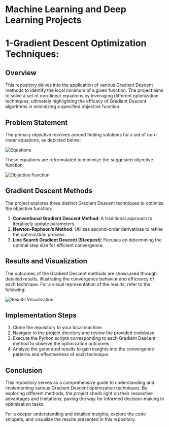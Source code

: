 # Machine Learning and Deep Learning Projects
# 1-Gradient Descent Optimization Techniques:

## Overview
This repository delves into the application of various Gradient Descent methods to identify the local minimum of a given function. The project aims to solve a set of non-linear equations by leveraging different optimization techniques, ultimately highlighting the efficacy of Gradient Descent algorithms in minimizing a specified objective function.

## Problem Statement
The primary objective revolves around finding solutions for a set of non-linear equations, as depicted below:

![Equations](https://user-images.githubusercontent.com/106331831/236287269-b4d2a776-55e4-44fb-bbd3-709e64ab1f70.png)

These equations are reformulated to minimize the suggested objective function:

![Objective Function](https://user-images.githubusercontent.com/106331831/236287358-dc769fc9-867d-47be-ad38-269cadb58df9.png)

## Gradient Descent Methods
The project explores three distinct Gradient Descent techniques to optimize the objective function:
1. **Conventional Gradient Descent Method**: A traditional approach to iteratively update parameters.
2. **Newton-Raphson’s Method**: Utilizes second-order derivatives to refine the optimization process.
3. **Line Search Gradient Descent (Steepest)**: Focuses on determining the optimal step size for efficient convergence.

## Results and Visualization
The outcomes of the Gradient Descent methods are showcased through detailed results, illustrating the convergence behavior and efficiency of each technique. For a visual representation of the results, refer to the following:

![Results Visualization](https://github.com/MostafaELFEEL/Machine-Learning/assets/106331831/cfad1c66-77b5-4ad9-8404-960fa40e41e9)

## Implementation Steps
1. Clone the repository to your local machine.
2. Navigate to the project directory and review the provided codebase.
3. Execute the Python scripts corresponding to each Gradient Descent method to observe the optimization outcomes.
4. Analyze the generated results to gain insights into the convergence patterns and effectiveness of each technique.

## Conclusion
This repository serves as a comprehensive guide to understanding and implementing various Gradient Descent optimization techniques. By exploring different methods, the project sheds light on their respective advantages and limitations, paving the way for informed decision-making in optimization tasks.

For a deeper understanding and detailed insights, explore the code snippets, and visualize the results presented in this repository.

